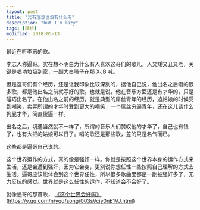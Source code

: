 ```yaml
---
layout: post
title: "光有理想也没有什么用"
description: "but I'm lazy"
tags: [理想]
modified: 2018-05-13
---
```


最近在听李志的歌。

李志人称逼哥。实在想不明白为什么有人喜欢这哥们的歌儿，人又矮又丑又老，关键是唱功垃圾到家，一副大白嗓子在那 XJB 喊。

但是这哥们有个经历，还是让我印象比较深刻的，据他自己说，他出名之后唱的很多歌，都是他出名之前就写好的歌。也就是说，他在音乐方面还是有才华的，只是碰巧出名了。在他出名之前的经历，就是典型的屌丝青年的经历，追姑娘的时候受到嘲笑，卖弄所谓的才华时受到更大的嘲笑：一个屌丝穷逼青年，还在这儿谈什么狗屁才华，简直傻逼一样。

出名之后，境遇当然就不一样了，所谓的音乐人们赞叹他的才华了，自己也有钱了，也有大把的姑娘可以日了。唱的歌还是那些歌，差的只是名气而已。

这些都是逼哥自己说的。

这个世界运作的方式，真的像是强奸一样。你就是按照这个世界本身的运作方式来生活，还是会遭到强奸，因为它会变，更别说你想任性一些按照自己理解的方式去生活。逼哥应该能体会到这个世界任性，所以很多歌曲里都是一副被强奸多了，无力反抗的感觉。世界就是这么任性的运作，不知道会不会好了。

就像逼哥的那首歌， [《这个世界会好吗》](https://y.qq.com/n/yqq/song/003sVciy0nE1VJ.html) 
(https://y.qq.com/n/yqq/song/003sVciy0nE1VJ.html)
